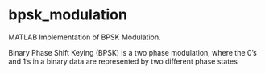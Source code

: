 # bpsk_modulation

MATLAB Implementation of BPSK Modulation.

Binary Phase Shift Keying (BPSK) is a two phase modulation, where the 0’s and 1’s in a binary data are represented by two different phase states
